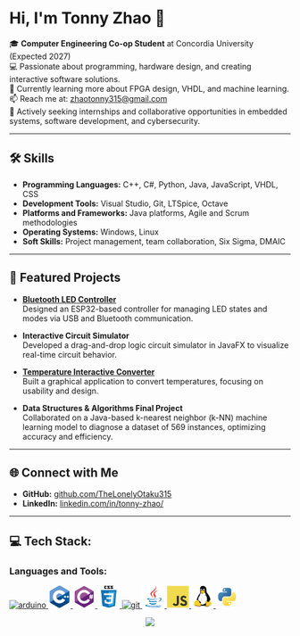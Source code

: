 # Hi, I'm Tonny Zhao 👋

🎓 **Computer Engineering Co-op Student** at Concordia University (Expected 2027)  
💻 Passionate about programming, hardware design, and creating interactive software solutions.  
🌱 Currently learning more about FPGA design, VHDL, and machine learning.  
📫 Reach me at: [zhaotonny315@gmail.com](mailto:zhaotonny315@gmail.com)  
💼 Actively seeking internships and collaborative opportunities in embedded systems, software development, and cybersecurity.

---

## 🛠️ Skills
- **Programming Languages:** C++, C#, Python, Java, JavaScript, VHDL, CSS  
- **Development Tools:** Visual Studio, Git, LTSpice, Octave  
- **Platforms and Frameworks:** Java platforms, Agile and Scrum methodologies  
- **Operating Systems:** Windows, Linux  
- **Soft Skills:** Project management, team collaboration, Six Sigma, DMAIC  

---

## 🌟 Featured Projects
- **[Bluetooth LED Controller](https://github.com/TheLonelyOtaku315/ESP32-LED-Controller/tree/main)**  
  Designed an ESP32-based controller for managing LED states and modes via USB and Bluetooth communication.
  
- **Interactive Circuit Simulator**  
  Developed a drag-and-drop logic circuit simulator in JavaFX to visualize real-time circuit behavior.
  
- **[Temperature Interactive Converter](https://github.com/TheLonelyOtaku315/TemperatureConverterVS)**  
  Built a graphical application to convert temperatures, focusing on usability and design.

- **Data Structures & Algorithms Final Project**  
  Collaborated on a Java-based k-nearest neighbor (k-NN) machine learning model to diagnose a dataset of 569 instances, optimizing accuracy and efficiency.

---

## 🌐 Connect with Me
- **GitHub:** [github.com/TheLonelyOtaku315](https://github.com/TheLonelyOtaku315)  
- **LinkedIn:** [linkedin.com/in/tonny-zhao/](https://linkedin.com/in/tonny-zhao/)  

---
## 💻 Tech Stack:

<h3 align="left">Languages and Tools:</h3>
<p align="left"> <a href="https://www.arduino.cc/" target="_blank" rel="noreferrer"> <img src="https://cdn.worldvectorlogo.com/logos/arduino-1.svg" alt="arduino" width="40" height="40"/> </a> <a href="https://www.w3schools.com/cpp/" target="_blank" rel="noreferrer"> <img src="https://raw.githubusercontent.com/devicons/devicon/master/icons/cplusplus/cplusplus-original.svg" alt="cplusplus" width="40" height="40"/> </a> <a href="https://www.w3schools.com/cs/" target="_blank" rel="noreferrer"> <img src="https://raw.githubusercontent.com/devicons/devicon/master/icons/csharp/csharp-original.svg" alt="csharp" width="40" height="40"/> </a> <a href="https://www.w3schools.com/css/" target="_blank" rel="noreferrer"> <img src="https://raw.githubusercontent.com/devicons/devicon/master/icons/css3/css3-original-wordmark.svg" alt="css3" width="40" height="40"/> </a> <a href="https://git-scm.com/" target="_blank" rel="noreferrer"> <img src="https://www.vectorlogo.zone/logos/git-scm/git-scm-icon.svg" alt="git" width="40" height="40"/> </a> <a href="https://www.java.com" target="_blank" rel="noreferrer"> <img src="https://raw.githubusercontent.com/devicons/devicon/master/icons/java/java-original.svg" alt="java" width="40" height="40"/> </a> <a href="https://developer.mozilla.org/en-US/docs/Web/JavaScript" target="_blank" rel="noreferrer"> <img src="https://raw.githubusercontent.com/devicons/devicon/master/icons/javascript/javascript-original.svg" alt="javascript" width="40" height="40"/> </a> <a href="https://www.linux.org/" target="_blank" rel="noreferrer"> <img src="https://raw.githubusercontent.com/devicons/devicon/master/icons/linux/linux-original.svg" alt="linux" width="40" height="40"/> </a> <a href="https://www.python.org" target="_blank" rel="noreferrer"> <img src="https://raw.githubusercontent.com/devicons/devicon/master/icons/python/python-original.svg" alt="python" width="40" height="40"/> </a> </p>

<div align="center">
  <img src="https://github-readme-stats.vercel.app/api/top-langs/?username=TheLonelyOtaku315&theme=prussian&show_icons=true&hide_border=false&layout=compact"/>
</div>
